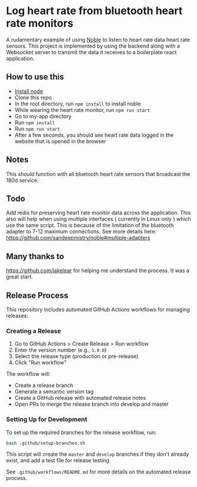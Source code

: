 # Log heart rate from bluetooth heart rate monitors

A rudamentary example of using [Noble](https://github.com/sandeepmistry/noble) to listen to heart rate data heart rate sensors.
This project is implemented by using the backend along with a Websocket server to transmit the data it receives to a boilerplate react
application. 

## How to use this

- [Install node](https://nodejs.org/en/download/)
- Clone this repo
- In the root directory, run `npm install` to install noble
- While wearing the heart rate monitor, run `npm run start`
- Go to my-app directory
- Run `npm install`
- Run `npm run start`
- After a few seconds, you should see heart rate data logged in the website that is opened in the browser

## Notes
This _should_ function with all bluetooth heart rate sensors that broadcast the 180d service.

## Todo
Add redis for preserving heart rate monitor data across the application. This also will help when using 
multiple interfaces ( currently in Linux only ) which use the same script. This is because of the limitation of the bluetooth
adapter to 7-12 maximum connections. See more details here: https://github.com/sandeepmistry/noble#multiple-adapters


## Many thanks to
https://github.com/jakelear for helping me understand the process. It was a great start.

## Release Process

This repository includes automated GitHub Actions workflows for managing releases:

### Creating a Release

1. Go to GitHub Actions > Create Release > Run workflow
2. Enter the version number (e.g., `1.0.0`)
3. Select the release type (production or pre-release)
4. Click "Run workflow"

The workflow will:
- Create a release branch
- Generate a semantic version tag
- Create a GitHub release with automated release notes
- Open PRs to merge the release branch into develop and master

### Setting Up for Development

To set up the required branches for the release workflow, run:

```bash
bash .github/setup-branches.sh
```

This script will create the `master` and `develop` branches if they don't already exist, and add a test file for release testing.

See `.github/workflows/README.md` for more details on the automated release process.
